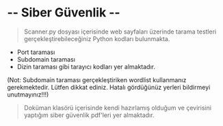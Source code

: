 # -- Siber Güvenlik --
>Scanner.py dosyası içerisinde web sayfaları üzerinde tarama testleri gerçekleştirebileceğiniz Python kodları bulunmakta. 
  - Port taraması
  - Subdomain taraması
  - Dizin taraması gibi tarayıcı kodları yer almaktadır.
  
  (Not: Subdomain taraması gerçekleştiriken wordlist kullanmanız gerekmektedir. Lütfen dikkat ediniz. Hatalı gördüğünüz yerleri bildirmeyi unutmayınız!!!)


> Doküman klasörü içerisinde kendi hazırlamış olduğum ve çevirisini yaptığım siber güvenlik pdf'leri yer almaktadır. 
